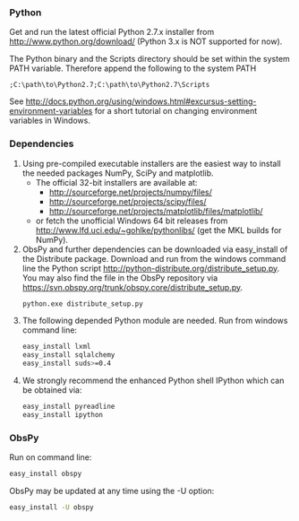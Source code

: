 ### Python

Get and run the latest official Python 2.7.x installer from  http://www.python.org/download/ (Python 3.x is NOT supported for now).

The Python binary and the Scripts directory should be set within the system PATH variable. Therefore append the following to the system PATH
```
;C:\path\to\Python2.7;C:\path\to\Python2.7\Scripts
```
See  http://docs.python.org/using/windows.html#excursus-setting-environment-variables for a short tutorial on changing environment variables in Windows.

### Dependencies

 1. Using pre-compiled executable installers are the easiest way to install the needed packages
    NumPy, SciPy and matplotlib.
      * The official 32-bit installers are available at:
        * http://sourceforge.net/projects/numpy/files/
        * http://sourceforge.net/projects/scipy/files/
        * http://sourceforge.net/projects/matplotlib/files/matplotlib/
      * or fetch the unofficial Windows 64 bit releases from
        http://www.lfd.uci.edu/~gohlke/pythonlibs/ (get the MKL builds for NumPy).
 2. ObsPy and further dependencies can be downloaded via easy_install of the
    Distribute package. Download and run from the windows command line the 
    Python script  http://python-distribute.org/distribute_setup.py. You may
    also find the file in the ObsPy repository via 
    https://svn.obspy.org/trunk/obspy.core/distribute_setup.py.
    ```bash
    python.exe distribute_setup.py
    ```
 3. The following depended Python module are needed.
    Run from windows command line:
    ```bash
    easy_install lxml
    easy_install sqlalchemy
    easy_install suds>=0.4
    ```
 4. We strongly recommend the enhanced Python shell  IPython which can be obtained via:
    ```bash
    easy_install pyreadline
    easy_install ipython
    ```

### ObsPy

Run on command line:
```bash
easy_install obspy
```

ObsPy may be updated at any time using the -U option:

```bash
easy_install -U obspy
```